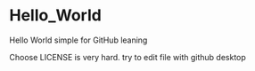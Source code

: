 # Hello_World
Hello World simple for GitHub leaning 

Choose LICENSE is very hard.
try to edit file with github desktop